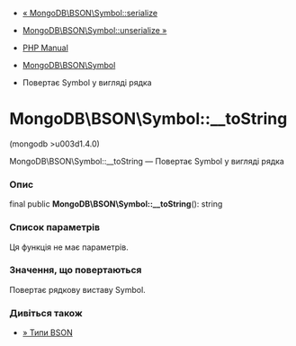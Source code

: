 - [«
MongoDB\BSON\Symbol::serialize](mongodb-bson-symbol.serialize.md)
- [MongoDB\BSON\Symbol::unserialize
»](mongodb-bson-symbol.unserialize.md)

- [PHP Manual](index.md)
- [MongoDB\BSON\Symbol](class.mongodb-bson-symbol.md)
- Повертає Symbol у вигляді рядка

# MongoDB\BSON\Symbol::\_\_toString

(mongodb \>u003d1.4.0)

MongoDB\BSON\Symbol::\_\_toString — Повертає Symbol у вигляді рядка

### Опис

final public **MongoDB\BSON\Symbol::\_\_toString**(): string

### Список параметрів

Ця функція не має параметрів.

### Значення, що повертаються

Повертає рядкову виставу Symbol.

### Дивіться також

- [» Типи
BSON](https://www.mongodb.com/docs/manual/reference/bson-types/)
